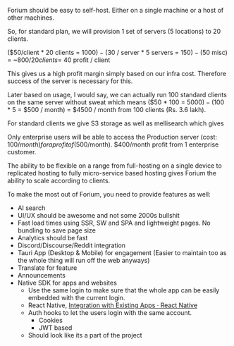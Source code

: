 Forium should be easy to self-host. Either on a single machine or a host of other machines.

So, for standard plan, we will provision 1 set of servers (5 locations) to 20 clients.

($50/client * 20 clients = $1000) - ($30 / server * 5 servers = $150) - ($50 misc) = ~$800 / 20 clients = ~$40 profit / client

This gives us a high profit margin simply based on our infra cost. Therefore success of the server is necessary for this.

Later based on usage, I would say, we can actually run 100 standard clients on the same server without sweat which means ($50 * 100 = $5000) - ($100 * 5 = $500 / month) = $4500 / month from 100 clients (Rs. 3.6 lakh). 

For standard clients we give S3 storage as well as mellisearch which gives

Only enterprise users will be able to access the Production server (cost: $100/month) for a profit of ($500/month). $400/month profit from 1 enterprise customer.

The ability to be flexible on a range from full-hosting on a single device to replicated hosting to fully micro-service based hosting gives Forium the ability to scale according to clients.

To make the most out of Forium, you need to provide features as well:
- AI search
- UI/UX should be awesome and not some 2000s bullshit
- Fast load times using SSR, SW and SPA and lightweight pages. No bundling to save page size
- Analytics should be fast
- Discord/Discourse/Reddit integration
- Tauri App (Desktop & Mobile) for engagement (Easier to maintain too as the whole thing will run off the web anyways)
- Translate for feature
- Announcements
- Native SDK for apps and websites
	- Use the same login to make sure that the whole app can be easily embedded with the current login.
	- React Native, [Integration with Existing Apps · React Native](https://reactnative.dev/docs/integration-with-existing-apps?language=kotlin)
	- Auth hooks to let the users login with the same account.
		- Cookies
		- JWT based
	- Should look like its a part of the project